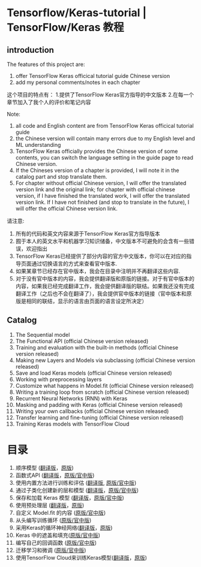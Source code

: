 # Tensorflow/Keras-tutorial | TensorFlow/Keras 教程
## introduction
The features of this project are:
1. offer TensorFlow Keras officical tutorial guide Chinese version
2. add my personal comments/notes in each chapter

这个项目的特点有：
1.提供了TensorFlow Keras官方指导的中文版本
2.在每一个章节加入了我个人的评价和笔记内容

Note:
1. all code and English content are from TensorFlow Keras officical tutorial guide
2. the Chinese version will contain many errors due to my English level and ML understanding
3. TensorFlow Keras officially provides the Chinese version of some contents, you can switch the language setting in the guide page to read Chinese version.
4. If the Chineses version of a chapter is provided, I will note it in the catalog part and stop translate them.
5. For chapter without official Chinese version, I will offer the translated version link and the original link; for chapter with official chinese version, if I have finished the translated work, I will offer the translated version link. If I have not finished (and stop to translate in the future), I will offer the official Chinese version link.

请注意:
1. 所有的代码和英文内容来源于TensorFlow Keras官方指导版本
2. 囿于本人的英文水平和机器学习知识储备，中文版本不可避免的会含有一些错误，欢迎指出
3. TensorFlow Keras已经提供了部分内容的官方中文版本，你可以在对应的指导页面通过切换语言的方式来查看官中版本.
4. 如果某章节已经存在官中版本，我会在目录中注明并不再翻译这些内容.
5. 对于没有官中版本的内容，我会提供翻译版和原版的链接。对于有官中版本的内容，如果我已经完成翻译工作，我会提供翻译版的联结。如果我还没有完成翻译工作（之后也不会在翻译了），我会提供官中版本的链接（官中版本和原版是相同的联结，显示的语言由页面的语言设定所决定）

## Catalog
1. The Sequential model
2. The Functional API (official Chinese version released)
3. Training and evaluation with the built-in methods (official Chinese version released)
4. Making new Layers and Models via subclassing (official Chinese version released)
5. Save and load Keras models (official Chinese version released)
6. Working with preprocessing layers
7. Customize what happens in Model.fit (official Chinese version released)
8. Writing a training loop from scratch (official Chinese version released)
9. Recurrent Neural Networks (RNN) with Keras
10. Masking and padding with Keras (official Chinese version released)
11. Writing your own callbacks (official Chinese version released)
12. Transfer learning and fine-tuning (official Chinese version released)
13. Training Keras models with TensorFlow Cloud

# 目录
1. 顺序模型 ([翻译版](https://github.com/Carloszone/Tensorflow-Keras-tutorial-Tensorflow-Keras-/blob/main/Keras/The%20Sequential%20model.ipynb)，[原版](https://www.tensorflow.org/guide/keras/sequential_model))
2. 函数式API ([翻译版](https://github.com/Carloszone/Tensorflow-Keras-tutorial-Tensorflow-Keras-/blob/main/Keras/The%20Functional%20API.ipynb)，[原版/官中版](https://www.tensorflow.org/guide/keras/functional))
3. 使用内置方法进行训练和评估 ([翻译版](https://github.com/Carloszone/Tensorflow-Keras-tutorial-Tensorflow-Keras-/blob/main/Keras/Training%20and%20evaluation%20with%20the%20built-in%20methods.ipynb), [原版/官中版](https://www.tensorflow.org/guide/keras/train_and_evaluate))
4. 通过子类化创建新的层和模型 ([翻译版](https://github.com/Carloszone/Tensorflow-Keras-tutorial-Tensorflow-Keras-/blob/main/Keras/Making%20new%20Layers%20and%20Models%20via%20subclassing.ipynb)，[原版/官中版](https://www.tensorflow.org/guide/keras/custom_layers_and_models))
5. 保存和加载 Keras 模型 ([翻译版](https://github.com/Carloszone/Tensorflow-Keras-tutorial-Tensorflow-Keras-/blob/main/Keras/Save%20and%20load%20Keras%20models.ipynb)，[原版/官中版](https://www.tensorflow.org/guide/keras/save_and_serialize))
6. 使用预处理层 ([翻译版](https://github.com/Carloszone/Tensorflow-Keras-tutorial-Tensorflow-Keras-/blob/main/Keras/Working%20with%20preprocessing%20layers.ipynb)，[原版](https://www.tensorflow.org/guide/keras/preprocessing_layers))
7. 自定义 Model.fit 的内容 ([原版/官中版](https://www.tensorflow.org/guide/keras/customizing_what_happens_in_fit))
8. 从头编写训练循环 ([原版/官中版](https://www.tensorflow.org/guide/keras/writing_a_training_loop_from_scratch))
9. 采用Keras的循环神经网络([翻译版]()，[原版](https://www.tensorflow.org/guide/keras/rnn))
10. Keras 中的遮盖和填充([原版/官中版](https://www.tensorflow.org/guide/keras/masking_and_padding))
11. 编写自己的回调函数 ([原版/官中版](https://www.tensorflow.org/guide/keras/custom_callback))
12. 迁移学习和微调 ([原版/官中版](https://www.tensorflow.org/guide/keras/transfer_learning))
13. 使用TensorFlow Cloud来训练Keras模型([翻译版]()，[原版](https://www.tensorflow.org/guide/keras/training_keras_models_on_cloud))

